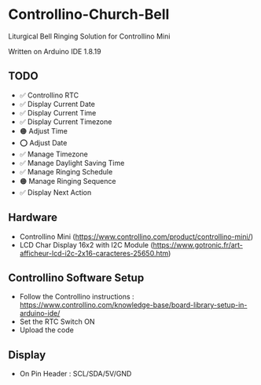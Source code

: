 # Controllino-Church-Bell
Liturgical Bell Ringing Solution for Controllino Mini

Written on Arduino IDE 1.8.19

## TODO

- ✅ Controllino RTC
- ✅ Display Current Date
- ✅ Display Current Time
- ✅ Display Current Timezone
- 🟠 Adjust Time
- ⭕️ Adjust Date
- ✅ Manage Timezone
- ✅ Manage Daylight Saving Time
- ✅ Manage Ringing Schedule
- 🟠 Manage Ringing Sequence
- ✅ Display Next Action

## Hardware

- Controllino Mini (https://www.controllino.com/product/controllino-mini/)
- LCD Char Display 16x2 with I2C Module (https://www.gotronic.fr/art-afficheur-lcd-i2c-2x16-caracteres-25650.htm)

## Controllino Software Setup

- Follow the Controllino instructions : https://www.controllino.com/knowledge-base/board-library-setup-in-arduino-ide/
- Set the RTC Switch ON
- Upload the code

## Display

- On Pin Header : SCL/SDA/5V/GND
